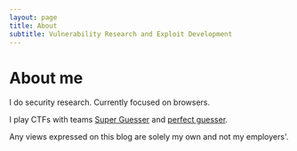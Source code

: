 ```yaml
---
layout: page
title: About
subtitle: Vulnerability Research and Exploit Development
---
```


# About me

I do security research. Currently focused on browsers.

I play CTFs with teams [Super Guesser](https://guesser.team) and [perfect guesser](https://ctftime.org/team/142232).

Any views expressed on this blog are solely my own and not my employers'.
